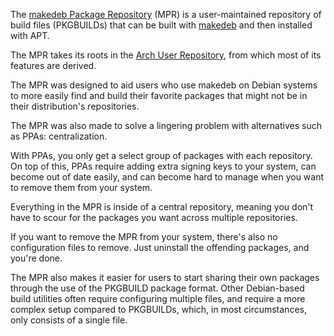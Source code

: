 The [makedeb Package Repository](https://dur.hunterwittenborn.com) (MPR) is a user-maintained repository of build files (PKGBUILDs) that can be built with [makedeb](/makedeb/intro.md) and then installed with APT.

The MPR takes its roots in the [Arch User Repository](https://wiki.archlinux.org/title/Arch_User_Repository), from which most of its features are derived.

The MPR was designed to aid users who use makedeb on Debian systems to more easily find and build their favorite packages that might not be in their distribution's repositories.

The MPR was also made to solve a lingering problem with alternatives such as PPAs: centralization.

With PPAs, you only get a select group of packages with each repository. On top of this, PPAs require adding extra signing keys to your system, can become out of date easily, and can become hard to manage when you want to remove them from your system.

Everything in the MPR is inside of a central repository, meaning you don't have to scour for the packages you want across multiple repositories.

If you want to remove the MPR from your system, there's also no configuration files to remove. Just uninstall the offending packages, and you're done.

The MPR also makes it easier for users to start sharing their own packages through the use of the PKGBUILD package format. Other Debian-based build utilities often require configuring multiple files, and require a more complex setup compared to PKGBUILDs, which, in most circumstances, only consists of a single file.
